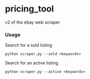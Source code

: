 # pricing_tool
v2 of the ebay web scraper

### Usage
Search for a sold listing 
```
python scraper.py --sold <keywords>
```

Search for an active listing
```
python scraper.py --active <keywords>
```
